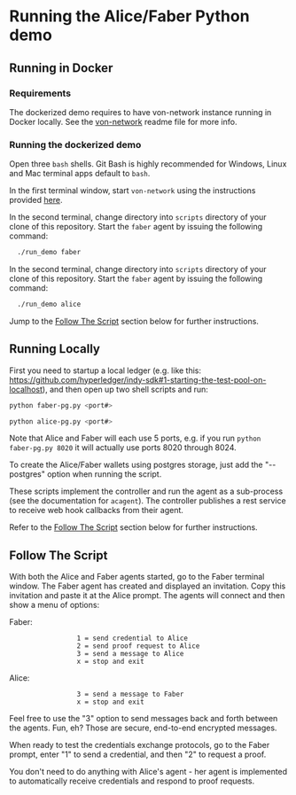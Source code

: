 # Running the Alice/Faber Python demo

## Running in Docker

### Requirements
The dockerized demo requires to have von-network instance running in Docker locally. See the [von-network](von-https://github.com/bcgov/von-network) readme file for more info.

### Running the dockerized demo
Open three `bash` shells. Git Bash is highly recommended for Windows, Linux and Mac terminal apps default to `bash`.

In the first terminal window, start `von-network` using the instructions provided [here](https://github.com/bcgov/von-network#running-the-network-locally).

In the second terminal, change directory into `scripts` directory of your clone of this repository. Start the `faber` agent by issuing the following command:

``` bash
  ./run_demo faber 
```

In the second terminal, change directory into `scripts` directory of your clone of this repository. Start the `faber` agent by issuing the following command:

``` bash
  ./run_demo alice
```

Jump to the [Follow The Script](#follow-the-script) section below for further instructions. 

## Running Locally

First you need to startup a local ledger (e.g. like this:  https://github.com/hyperledger/indy-sdk#1-starting-the-test-pool-on-localhost), and then open up two shell scripts and run:

``` bash
python faber-pg.py <port#>
```

``` bash
python alice-pg.py <port#>
```

Note that Alice and Faber will each use 5 ports, e.g. if you run ```python faber-pg.py 8020``` it will actually use ports 8020 through 8024.

To create the Alice/Faber wallets using postgres storage, just add the "--postgres" option when running the script.

These scripts implement the controller and run the agent as a sub-process (see the documentation for `acagent`). The controller publishes a rest service to receive web hook callbacks from their agent.

Refer to the [Follow The Script](#follow-the-script) section below for further instructions.

## Follow The Script

With both the Alice and Faber agents started, go to the Faber terminal window. The Faber agent has created and displayed an invitation. Copy this invitation and paste it at the Alice prompt. The agents will connect and then show a menu of options:

Faber:

```
                 1 = send credential to Alice
                 2 = send proof request to Alice
                 3 = send a message to Alice
                 x = stop and exit
```

Alice:

```
                 3 = send a message to Faber
                 x = stop and exit
```

Feel free to use the "3" option to send messages back and forth between the agents. Fun, eh? Those are secure, end-to-end encrypted messages.

When ready to test the credentials exchange protocols, go to the Faber prompt, enter "1" to send a credential, and then "2" to request a proof.

You don't need to do anything with Alice's agent - her agent is implemented to automatically receive credentials and respond to proof requests.
